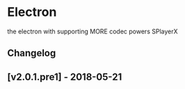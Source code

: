 # Electron
the electron with supporting MORE codec powers SPlayerX

## Changelog

## [v2.0.1.pre1] - 2018-05-21
